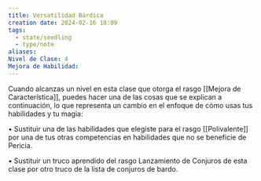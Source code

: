 ```yaml
---
title: Versatilidad Bárdica
creation date: 2024-02-16 18:09
tags:
  - state/seedling
  - type/note
aliases: 
Nivel de Clase: 4
Mejora de Habilidad:
---
```

Cuando alcanzas un nivel en esta clase que otorga el rasgo [[Mejora de Característica]], puedes hacer una de las cosas que se explican a continuación, lo que representa un cambio en el enfoque de cómo usas tus habilidades y tu magia:

• Sustituir una de las habilidades que elegiste para el rasgo [[Polivalente]] por una de tus otras
competencias en habilidades que no se beneficie de Pericia.

• Sustituir un truco aprendido del rasgo Lanzamiento de Conjuros de esta clase por otro truco de la lista de conjuros de bardo.
